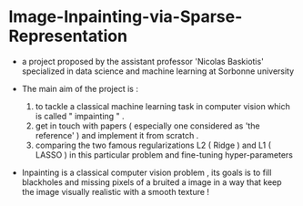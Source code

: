 # Image-Inpainting-via-Sparse-Representation

- a project proposed by the assistant professor 'Nicolas Baskiotis' specialized in data science and machine learning at Sorbonne university 

- The main aim of the project is : 

   1. to tackle a classical machine learning task in computer vision which is called " impainting " .
   2. get in touch with papers ( especially one considered as 'the reference' ) and implement it from scratch .
   3. comparing the two famous regularizations L2 ( Ridge ) and L1 ( LASSO ) in this particular problem and fine-tuning hyper-parameters 

- Inpainting is a classical computer vision problem , its goals is to fill blackholes and missing pixels of a bruited a image in a way that keep the image visually realistic with a smooth  texture ! 
